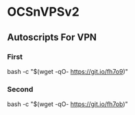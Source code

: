 # OCSnVPSv2

## Autoscripts For VPN

### First

bash -c "$(wget -qO- https://git.io/fh7o9)"

### Second
bash -c "$(wget -qO- https://git.io/fh7ob)"

